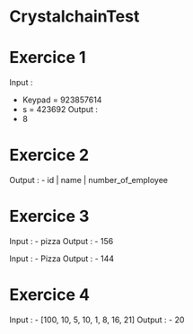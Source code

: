 # CrystalchainTest


# Exercice 1 

Input : 
  - Keypad = 923857614
  - s = 423692
Output :
  - 8

# Exercice 2

  Output :
    - id | name | number_of_employee
    
# Exercice 3
  Input : 
    - pizza
  Output :
    - 156

 Input : 
    - Pizza
  Output :
    - 144
    
# Exercice 4
 Input : 
    - [100, 10, 5, 10, 1, 8, 16, 21]
  Output :
    - 20


